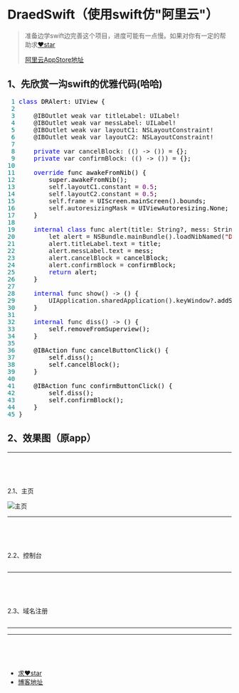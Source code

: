 <h1>DraedSwift（使用swift仿"阿里云"）</h1>
<blockquote>
<p>准备边学swift边完善这个项目，进度可能有一点慢。如果对你有一定的帮助求<a href="https://github.com/asiosldh/DraedSwift">❤️star</a></p>
<p><a href="https://itunes.apple.com/cn/app/a-li-yun/id981011420?spm=5176.8106753.379550.2.Jd0ZuH&amp;mt=8" target="_blank">阿里云AppStore地址</a></p>
</blockquote>
<h2>1、先欣赏一沟swift的优雅代码(哈哈)</h2>
<div class="cnblogs_code">
<pre><span style="color: #008080;"> 1</span> <span style="color: #0000ff;">class</span><span style="color: #000000;"> DRAlert: UIView {
</span><span style="color: #008080;"> 2</span>     
<span style="color: #008080;"> 3</span>     @IBOutlet weak var titleLabel: UILabel!
<span style="color: #008080;"> 4</span>     @IBOutlet weak var messLabel: UILabel!
<span style="color: #008080;"> 5</span>     @IBOutlet weak var layoutC1: NSLayoutConstraint!
<span style="color: #008080;"> 6</span>     @IBOutlet weak var layoutC2: NSLayoutConstraint!
<span style="color: #008080;"> 7</span>     
<span style="color: #008080;"> 8</span>     <span style="color: #0000ff;">private</span> var cancelBlock: (() -&gt; ()) =<span style="color: #000000;"> {};
</span><span style="color: #008080;"> 9</span>     <span style="color: #0000ff;">private</span> var confirmBlock: (() -&gt; ()) =<span style="color: #000000;"> {};
</span><span style="color: #008080;">10</span> 
<span style="color: #008080;">11</span>     <span style="color: #0000ff;">override</span><span style="color: #000000;"> func awakeFromNib() {
</span><span style="color: #008080;">12</span> <span style="color: #000000;">        super.awakeFromNib();
</span><span style="color: #008080;">13</span>         self.layoutC1.constant = <span style="color: #800080;">0.5</span><span style="color: #000000;">;
</span><span style="color: #008080;">14</span>         self.layoutC2.constant = <span style="color: #800080;">0.5</span><span style="color: #000000;">;
</span><span style="color: #008080;">15</span>         self.frame =<span style="color: #000000;"> UIScreen.mainScreen().bounds;
</span><span style="color: #008080;">16</span>         self.autoresizingMask =<span style="color: #000000;"> UIViewAutoresizing.None;
</span><span style="color: #008080;">17</span> <span style="color: #000000;">    }
</span><span style="color: #008080;">18</span> 
<span style="color: #008080;">19</span>     <span style="color: #0000ff;">internal</span> <span style="color: #0000ff;">class</span> func alert(title: String?, mess: String?, cancelBlock: (() -&gt; ()), confirmBlock: (() -&gt; ())) -&gt;<span style="color: #000000;"> (DRAlert) {
</span><span style="color: #008080;">20</span>         let alert = NSBundle.mainBundle().loadNibNamed(<span style="color: #800000;">"</span><span style="color: #800000;">DRAlert</span><span style="color: #800000;">"</span>, owner: nil, options: nil).first <span style="color: #0000ff;">as</span>!<span style="color: #000000;"> DRAlert;
</span><span style="color: #008080;">21</span>         alert.titleLabel.text =<span style="color: #000000;"> title;
</span><span style="color: #008080;">22</span>         alert.messLabel.text =<span style="color: #000000;"> mess;
</span><span style="color: #008080;">23</span>         alert.cancelBlock =<span style="color: #000000;"> cancelBlock;
</span><span style="color: #008080;">24</span>         alert.confirmBlock =<span style="color: #000000;"> confirmBlock;
</span><span style="color: #008080;">25</span>         <span style="color: #0000ff;">return</span><span style="color: #000000;"> alert;
</span><span style="color: #008080;">26</span> <span style="color: #000000;">    }
</span><span style="color: #008080;">27</span> 
<span style="color: #008080;">28</span>     <span style="color: #0000ff;">internal</span> func show() -&gt;<span style="color: #000000;"> () {
</span><span style="color: #008080;">29</span>         UIApplication.sharedApplication().keyWindow?<span style="color: #000000;">.addSubview(self);
</span><span style="color: #008080;">30</span> <span style="color: #000000;">    }
</span><span style="color: #008080;">31</span> 
<span style="color: #008080;">32</span>     <span style="color: #0000ff;">internal</span> func diss() -&gt;<span style="color: #000000;"> () {
</span><span style="color: #008080;">33</span> <span style="color: #000000;">        self.removeFromSuperview();
</span><span style="color: #008080;">34</span> <span style="color: #000000;">    }
</span><span style="color: #008080;">35</span> 
<span style="color: #008080;">36</span> <span style="color: #000000;">    @IBAction func cancelButtonClick() {
</span><span style="color: #008080;">37</span> <span style="color: #000000;">        self.diss();
</span><span style="color: #008080;">38</span> <span style="color: #000000;">        self.cancelBlock();
</span><span style="color: #008080;">39</span> <span style="color: #000000;">    }
</span><span style="color: #008080;">40</span>     
<span style="color: #008080;">41</span> <span style="color: #000000;">    @IBAction func confirmButtonClick() {
</span><span style="color: #008080;">42</span> <span style="color: #000000;">        self.diss();
</span><span style="color: #008080;">43</span> <span style="color: #000000;">        self.confirmBlock();
</span><span style="color: #008080;">44</span> <span style="color: #000000;">    }
</span><span style="color: #008080;">45</span> }</pre>
</div>
<h2>2、效果图（原app）</h2>
<hr />
<p>&nbsp;</p>
<p>&nbsp;</p>
<p>2.1、主页</p>
<p><img title="主页" src="http://images2015.cnblogs.com/blog/724434/201607/724434-20160721082143169-238677257.jpg" alt="主页" />&nbsp;</p>
<hr />
<p>&nbsp;</p>
<p>&nbsp;</p>
<p>2.2、控制台</p>
<p><img src="http://images2015.cnblogs.com/blog/724434/201607/724434-20160721082359388-1980193617.jpg" alt="" /></p>
<hr />
<p>&nbsp;</p>
<p>&nbsp;</p>
<p>2.3、域名注册</p>
<p><img src="http://images2015.cnblogs.com/blog/724434/201607/724434-20160721082411529-349728365.jpg" alt="" /></p>
<hr /><hr />
<p>&nbsp;</p>
<p>&nbsp;</p>
<ul>
<li><a href="https://github.com/asiosldh/DraedSwift">求❤️star </a></li>
<li><a href="http://www.jianshu.com/users/8cd6042f01e8/latest_articles" target="_blank">博客地址</a></li>
</ul>
